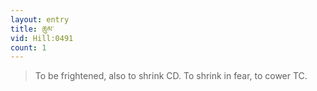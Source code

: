 ```yaml
---
layout: entry
title: ཆུམ་
vid: Hill:0491
count: 1
---
```

> To be frightened, also to shrink CD\. To shrink in fear, to cower TC\.


